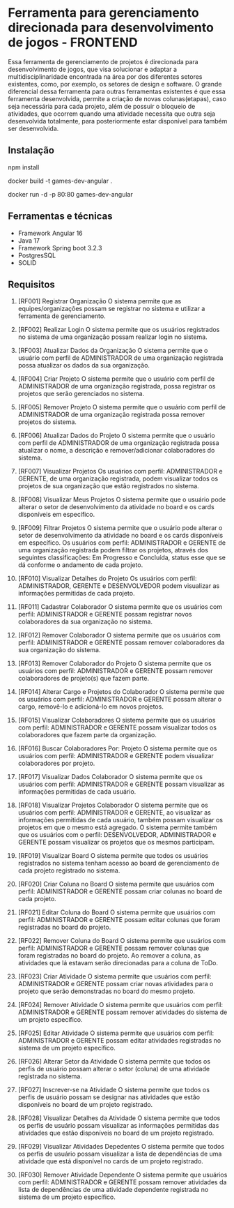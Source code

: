 # Ferramenta para gerenciamento direcionada para desenvolvimento de jogos - FRONTEND
Essa ferramenta de gerenciamento de projetos é direcionada para desenvolvimento de jogos, que visa solucionar e adaptar a multidisciplinaridade encontrada na área por dos diferentes setores existentes, como, por exemplo, os setores de design e software. O grande diferencial dessa ferramenta para outras ferramentas existentes é que essa ferramenta desenvolvida, permite a criação de novas colunas(etapas), caso seja necessária para cada projeto, além de possuir o bloqueio de atividades, que ocorrem quando uma atividade necessita que outra seja desenvolvida totalmente, para posteriormente estar disponível para também ser desenvolvida. 



## Instalação

npm install

docker build -t games-dev-angular .

docker run -d -p 80:80 games-dev-angular

## Ferramentas e técnicas
  * Framework Angular 16
  * Java 17
  * Framework Spring boot 3.2.3
  * PostgresSQL
  * SOLID

## Requisitos

  1. [RF001] Registrar Organização
  O sistema permite que as equipes/organizações possam se registrar no sistema e
  utilizar a ferramenta de gerenciamento.

  2. [RF002] Realizar Login
  O sistema permite que os usuários registrados no sistema de uma organização possam
  realizar login no sistema.

  3. [RF003] Atualizar Dados da Organização
  O sistema permite que o usuário com perfil de ADMINISTRADOR de uma organização
  registrada possa atualizar os dados da sua organização.

  4. [RF004] Criar Projeto
  O sistema permite que o usuário com perfil de ADMINISTRADOR de uma organização
  registrada, possa registrar os projetos que serão gerenciados no sistema.

  5. [RF005] Remover Projeto
  O sistema permite que o usuário com perfil de ADMINISTRADOR de uma organização
  registrada possa remover projetos do sistema.
  
  6. [RF006] Atualizar Dados do Projeto
  O sistema permite que o usuário com perfil de ADMINISTRADOR de uma organização
  registrada possa atualizar o nome, a descrição e remover/adicionar colaboradores do
  sistema.

  7. [RF007] Visualizar Projetos
  Os usuários com perfil: ADMINISTRADOR e GERENTE, de uma organização
  registrada, podem visualizar todos os projetos de sua organização que estão registrados no
  sistema.

  8. [RF008] Visualizar Meus Projetos
  O sistema permite que o usuário pode alterar o setor de desenvolvimento da atividade
  no board e os cards disponíveis em específico.

  9. [RF009] Filtrar Projetos
  O sistema permite que o usuário pode alterar o setor de desenvolvimento da atividade
  no board e os cards disponíveis em específico.
  Os usuários com perfil: ADMINISTRADOR e GERENTE de uma organização
  registrada podem filtrar os projetos, através dos seguintes classificações: Em Progresso e
  Concluída, status esse que se dá conforme o andamento de cada projeto.

  10. [RF010] Visualizar Detalhes do Projeto
  Os usuários com perfil: ADMINISTRADOR, GERENTE e DESENVOLVEDOR
  podem visualizar as informações permitidas de cada projeto.

  11. [RF011] Cadastrar Colaborador
  O sistema permite que os usuários com perfil: ADMINISTRADOR e GERENTE
  possam registrar novos colaboradores da sua organização no sistema.
  
  12. [RF012] Remover Colaborador
  O sistema permite que os usuários com perfil: ADMINISTRADOR e GERENTE
  possam remover colaboradores da sua organização do sistema.

  13. [RF013] Remover Colaborador do Projeto
  O sistema permite que os usuários com perfil: ADMINISTRADOR e GERENTE
  possam remover colaboradores de projeto(s) que fazem parte.

  14. [RF014] Alterar Cargo e Projetos do Colaborador
  O sistema permite que os usuários com perfil: ADMINISTRADOR e GERENTE
  possam alterar o cargo, removê-lo e adicioná-lo em novos projetos.

  15. [RF015] Visualizar Colaboradores
  O sistema permite que os usuários com perfil: ADMINISTRADOR e GERENTE
  possam visualizar todos os colaboradores que fazem parte da organização.

  16. [RF016] Buscar Colaboradores Por: Projeto
  O sistema permite que os usuários com perfil: ADMINISTRADOR e GERENTE
  podem visualizar colaboradores por projeto.

  17. [RF017] Visualizar Dados Colaborador
  O sistema permite que os usuários com perfil: ADMINISTRADOR e GERENTE
  possam visualizar as informações permitidas de cada usuário.

  18. [RF018] Visualizar Projetos Colaborador
  O sistema permite que os usuários com perfil: ADMINISTRADOR e GERENTE,
  ao visualizar as informações permitidas de cada usuário, também possam visualizar os projetos
  em que o mesmo está agregado.
  O sistema permite também que os usuários com o perfil: DESENVOLVEDOR,
  ADMINISTRADOR e GERENTE possam visualizar os projetos que os mesmos participam.
  
  19. [RF019] Visualizar Board
  O sistema permite que todos os usuários registrados no sistema tenham acesso ao
  board de gerenciamento de cada projeto registrado no sistema.

  20. [RF020] Criar Coluna no Board
  O sistema permite que usuários com perfil: ADMINISTRADOR e GERENTE
  possam criar colunas no board de cada projeto.

  21. [RF021] Editar Coluna do Board
  O sistema permite que usuários com perfil: ADMINISTRADOR e GERENTE
  possam editar colunas que foram registradas no board do projeto.

  22. [RF022] Remover Coluna do Board
  O sistema permite que usuários com perfil: ADMINISTRADOR e GERENTE
  possam remover colunas que foram registradas no board do projeto. Ao remover a coluna, as
  atividades que lá estavam serão direcionadas para a coluna de ToDo.

  23. [RF023] Criar Atividade
  O sistema permite que usuários com perfil: ADMINISTRADOR e GERENTE
  possam criar novas atividades para o projeto que serão demonstradas no board do mesmo
  projeto.

  24. [RF024] Remover Atividade
  O sistema permite que usuários com perfil: ADMINISTRADOR e GERENTE
  possam remover atividades do sistema de um projeto específico.

  25. [RF025] Editar Atividade
  O sistema permite que usuários com perfil: ADMINISTRADOR e GERENTE
  possam editar atividades registradas no sistema de um projeto específico.
 
  26. [RF026] Alterar Setor da Atividade
  O sistema permite que todos os perfis de usuário possam alterar o setor (coluna) de
  uma atividade registrada no sistema.

  27. [RF027] Inscrever-se na Atividade
  O sistema permite que todos os perfis de usuário possam se designar nas atividades
  que estão disponíveis no board de um projeto registrado.

  28. [RF028] Visualizar Detalhes da Atividade
  O sistema permite que todos os perfis de usuário possam visualizar as informações
  permitidas das atividades que estão disponíveis no board de um projeto registrado.

  29. [RF029] Visualizar Atividades Depedentes
  O sistema permite que todos os perfis de usuário possam visualizar a lista de dependências
  de uma atividade que está disponível no cards de um projeto registrado.

  30. [RF030] Remover Atividade Dependente
  O sistema permite que usuários com perfil: ADMINISTRADOR e GERENTE
  possam remover atividades da lista de dependências de uma atividade dependente registrada no
  sistema de um projeto específico.

  

